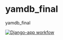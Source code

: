 # yamdb_final
yamdb_final

[![Django-app workfow](https://github.com/lokilal/yamdb_final/actions/workflows/main.yml/badge.svg)](https://github.com/lokilal/yamdb_final/actions/workflows/main.yml)
